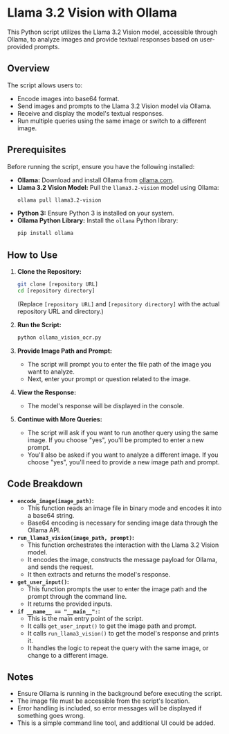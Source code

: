 # Llama 3.2 Vision with Ollama

This Python script utilizes the Llama 3.2 Vision model, accessible through Ollama, to analyze images and provide textual responses based on user-provided prompts.

## Overview

The script allows users to:

* Encode images into base64 format.
* Send images and prompts to the Llama 3.2 Vision model via Ollama.
* Receive and display the model's textual responses.
* Run multiple queries using the same image or switch to a different image.

## Prerequisites

Before running the script, ensure you have the following installed:

* **Ollama:** Download and install Ollama from [ollama.com](https://ollama.com/).
* **Llama 3.2 Vision Model:** Pull the `llama3.2-vision` model using Ollama:
    ```bash
    ollama pull llama3.2-vision
    ```
* **Python 3:** Ensure Python 3 is installed on your system.
* **Ollama Python Library:** Install the `ollama` Python library:
    ```bash
    pip install ollama
    ```

## How to Use

1.  **Clone the Repository:**
    ```bash
    git clone [repository URL]
    cd [repository directory]
    ```
    (Replace `[repository URL]` and `[repository directory]` with the actual repository URL and directory.)

2.  **Run the Script:**
    ```bash
    python ollama_vision_ocr.py

    ```

3.  **Provide Image Path and Prompt:**
    * The script will prompt you to enter the file path of the image you want to analyze.
    * Next, enter your prompt or question related to the image.

4.  **View the Response:**
    * The model's response will be displayed in the console.

5.  **Continue with More Queries:**
    * The script will ask if you want to run another query using the same image. If you choose "yes", you'll be prompted to enter a new prompt.
    * You'll also be asked if you want to analyze a different image. If you choose "yes", you'll need to provide a new image path and prompt.

## Code Breakdown

* **`encode_image(image_path)`:**
    * This function reads an image file in binary mode and encodes it into a base64 string.
    * Base64 encoding is necessary for sending image data through the Ollama API.
* **`run_llama3_vision(image_path, prompt)`:**
    * This function orchestrates the interaction with the Llama 3.2 Vision model.
    * It encodes the image, constructs the message payload for Ollama, and sends the request.
    * It then extracts and returns the model's response.
* **`get_user_input()`:**
    * This function prompts the user to enter the image path and the prompt through the command line.
    * It returns the provided inputs.
* **`if __name__ == "__main__":`:**
    * This is the main entry point of the script.
    * It calls `get_user_input()` to get the image path and prompt.
    * It calls `run_llama3_vision()` to get the model's response and prints it.
    * It handles the logic to repeat the query with the same image, or change to a different image.

## Notes

* Ensure Ollama is running in the background before executing the script.
* The image file must be accessible from the script's location.
* Error handling is included, so error messages will be displayed if something goes wrong.
* This is a simple command line tool, and additional UI could be added.
